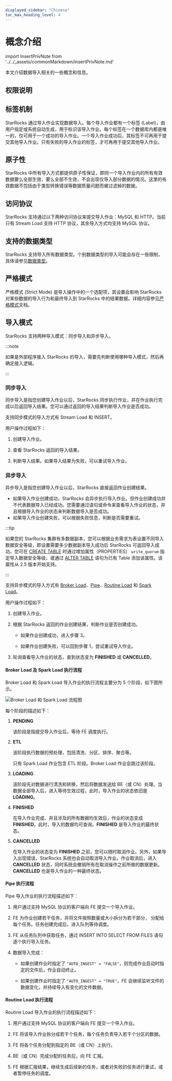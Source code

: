 ```yaml
---
displayed_sidebar: "Chinese"
toc_max_heading_level: 4
---
```


# 概念介绍

import InsertPrivNote from '../../_assets/commonMarkdown/insertPrivNote.md'

本文介绍数据导入相关的一些概念和信息。

## 权限说明

<InsertPrivNote />

## 标签机制

StarRocks 通过导入作业实现数据导入。每个导入作业都有一个标签 (Label)，由用户指定或系统自动生成，用于标识该导入作业。每个标签在一个数据库内都是唯一的，仅可用于一个成功的导入作业。一个导入作业成功后，其标签不可再用于提交其他导入作业。只有失败的导入作业的标签，才可再用于提交其他导入作业。

## 原子性

StarRocks 中所有导入方式都提供原子性保证，即同一个导入作业内的所有有效数据要么全部生效，要么全部不生效，不会出现仅导入部分数据的情况。这里的有效数据不包括由于类型转换错误等数据质量问题而被过滤掉的数据。

## 访问协议

StarRocks 支持通过以下两种访问协议来提交导入作业：MySQL 和 HTTP。当前只有 Stream Load 支持 HTTP 协议，其余导入方式均支持 MySQL 协议。

## 支持的数据类型

StarRocks 支持导入所有数据类型。个别数据类型的导入可能会存在一些限制，具体请参见[数据类型](../../sql-reference/data-types/README.md)。

## 严格模式

严格模式 (Strict Mode) 是导入操作中的一个选配项，其设置会影响 StarRocks 对某些数据的导入行为和最终导入到 StarRocks 中的结果数据。详细内容参见[严格模式](../load_concept/strict_mode.md)文档。

## 导入模式

StarRocks 支持两种导入模式：同步导入和异步导入。

:::note

如果是外部程序接入 StarRocks 的导入，需要先判断使用哪种导入模式，然后再确定接入逻辑。

:::

### 同步导入

同步导入是指您创建导入作业以后，StarRocks 同步执行作业，并在作业执行完成以后返回导入结果。您可以通过返回的导入结果判断导入作业是否成功。

支持同步模式的导入方式有 Stream Load 和 INSERT。

用户操作过程如下：

1. 创建导入作业。

2. 查看 StarRocks 返回的导入结果。

3. 判断导入结果。如果导入结果为失败，可以重试导入作业。

### 异步导入

异步导入是指您创建导入作业以后，StarRocks 直接返回作业创建结果。

- 如果导入作业创建成功，StarRocks 会异步执行导入作业。但作业创建成功并不代表数据导入已经成功。您需要通过语句或命令来查看导入作业的状态，并且根据导入作业的状态来判断数据导入是否成功。
- 如果导入作业创建失败，可以根据失败信息，判断是否需要重试。

:::tip

如果您的 StarRocks 集群有多数据副本，您可以根据业务需求为表设置不同导入数据安全等级，即设置需要多少数据副本导入成功后 StarRocks 可返回导入成功。您可在 [CREATE TABLE](../../sql-reference/sql-statements/table_bucket_part_index/CREATE_TABLE.md) 时通过增加属性（PROPERTIES） `write_quorum` 指定导入数据安全等级，或通过 [ALTER TABLE](../../sql-reference/sql-statements/table_bucket_part_index/ALTER_TABLE.md) 语句为已有 Table 添加该属性。该属性从 2.5 版本开始支持。

:::

支持异步模式的导入方式有 [Broker Load](../../sql-reference/sql-statements/loading_unloading/BROKER_LOAD.md)、[Pipe](../../sql-reference/sql-statements/loading_unloading/pipe/CREATE_PIPE.md)、[Routine Load](../../sql-reference/sql-statements/loading_unloading/routine_load/CREATE_ROUTINE_LOAD.md) 和 [Spark Load](../../sql-reference/sql-statements/loading_unloading/SPARK_LOAD.md)。

用户操作过程如下：

1. 创建导入作业。

2. 根据 StarRocks 返回的作业创建结果，判断作业是否创建成功。

   - 如果作业创建成功，进入步骤 3。

   - 如果作业创建失败，可以回到步骤 1，尝试重试导入作业。

3. 轮询查看导入作业的状态，直到状态变为 **FINISHED** 或 **CANCELLED**。

#### Broker Load 及 Spark Load 执行流程

Broker Load 和 Spark Load 导入作业的执行流程主要分为 5 个阶段，如下图所示。

![Broker Load 和 Spark Load 流程图](../../_assets/4.1-1.png)

每个阶段的描述如下：

1. **PENDING**

   该阶段是指提交导入作业后，等待 FE 调度执行。

2. **ETL**

   该阶段执行数据的预处理，包括清洗、分区、排序、聚合等。

   只有 Spark Load 作业包含 ETL 阶段。Broker Load 作业会跳过该阶段。

3. **LOADING**

   该阶段先对数据进行清洗和转换，然后将数据发送给 BE（或 CN）处理。当数据全部导入后，进入等待生效过程，此时，导入作业的状态依旧是 **LOADING**。

4. **FINISHED**

   在导入作业完成、并且涉及的所有数据均生效后，作业的状态变成 **FINISHED**，此时，导入的数据均可查询。**FINISHED** 是导入作业的最终状态。

5. **CANCELLED**

   在导入作业的状态变为 **FINISHED** 之前，您可以随时取消作业。另外，如果导入出现错误，StarRocks 系统也会自动取消导入作业。作业取消后，进入 **CANCELLED** 状态，同时系统会撤销所有在取消操作之前所做的数据更新。**CANCELLED** 也是导入作业的一种最终状态。

#### Pipe 执行流程

Pipe 导入作业的执行流程描述如下：

1. 用户通过支持 MySQL 协议的客户端向 FE 提交一个导入作业。

2. FE 为作业创建若干任务，并将文件按照数量或大小拆分为若干部分， 分配给每个任务。任务创建完成后，进入队列等待调度。

3. FE 从任务队列中获取任务，通过 INSERT INTO SELECT FROM FILES 语句逐个执行导入任务。

4. 数据导入完成：

   - 如果创建作业时指定了 `"AUTO_INGEST" = "FALSE"`，则完成作业启动时指定的文件后，作业自动终止。

   - 如果创建作业时指定了 `"AUTO_INGEST" = "TRUE"`，FE 会继续监听文件的数据变化，并持续导入有变化的文件数据。

#### Routine Load 执行流程

Routine Load 导入作业的执行流程描述如下：

1. 用户通过支持 MySQL 协议的客户端向 FE 提交一个导入作业。

2. FE 将该导入作业拆分成若干个任务，每个任务负责导入若干个分区的数据。

3. FE 将各个任务分配到指定的 BE（或 CN）上执行。

4. BE（或 CN）完成分配的任务后，向 FE 汇报。

5. FE 根据汇报结果，继续生成后续新的任务，或者对失败的任务进行重试，或者暂停任务的调度。
